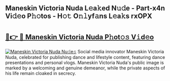 ## Maneskin Victoria Nuda L𝚎a𝚔ed N𝚞𝚍e - Part-x4n Vi𝚍𝚎o P𝚑𝚘tos - H𝚘𝚝 O𝚗𝚕yf𝚊ns L𝚎a𝚔s rxOPX

# <h2><a href="http://kf6cc1.oniu.top/?m=Maneskin+Victoria+Nuda">🔗👉 🔴 Maneskin Victoria Nuda P𝚑ot𝚘𝚜 V𝚒d𝚎o</a></h2>

[![Maneskin Victoria Nuda Nu𝚍e𝚜](https://i.imgur.com/0qMVB7G.gif)](http://kf6cc1.oniu.top/?m=Maneskin+Victoria+Nuda)
Social media innovator Maneskin Victoria Nuda, celebrated for publishing dance and lifestyle content, featuring dance presentations and personal vlogs. Maneskin Victoria Nuda's public image is marked by a welcoming and genuine demeanor, while the private aspects of his life remain cloaked in secrecy.  
